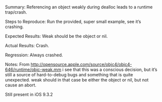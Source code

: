 Summary:
Referencing an object weakly during dealloc leads to a runtime trap/crash. 

Steps to Reproduce:
Run the provided, super small example, see it’s crashing.

Expected Results:
Weak should be the object or nil.

Actual Results:
Crash.

Regression:
Always crashed.

Notes:
From http://opensource.apple.com/source/objc4/objc4-646/runtime/objc-weak.mm i see that this was a conscious decision, but it’s still a source of hard-to-debug bugs and something that is quite unexpected. weak should in that case be either the object or nil, but not cause an abort.

Still present in iOS 9.3.2
